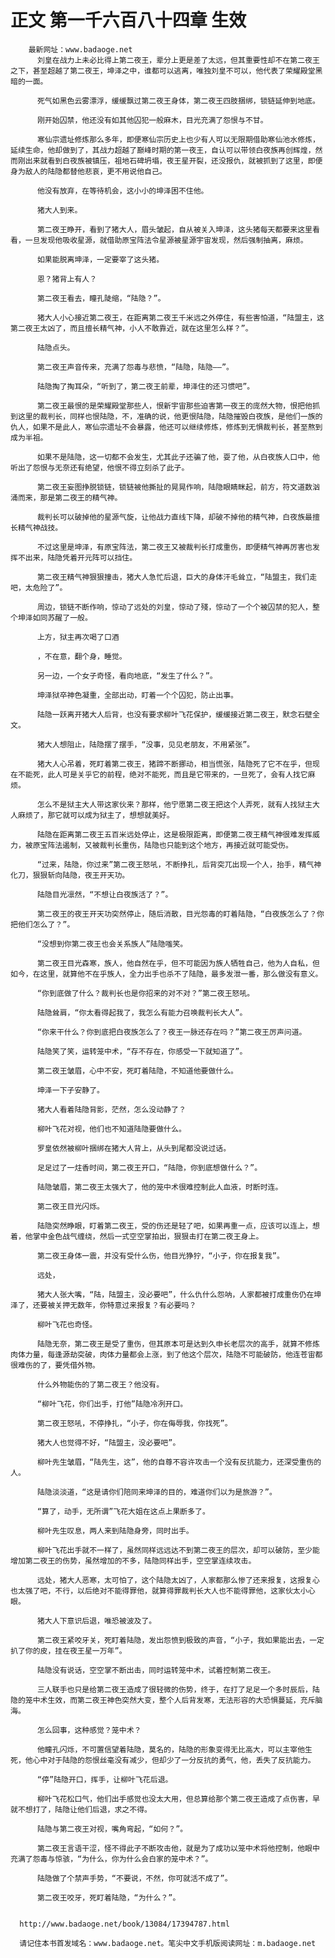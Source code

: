 # 正文 第一千六百八十四章 生效
        最新网址：www.badaoge.net
          刘皇在战力上未必比得上第二夜王，辈分上更是差了太远，但其重要性却不在第二夜王之下，甚至超越了第二夜王，坤泽之中，谁都可以逃离，唯独刘皇不可以，他代表了荣耀殿堂黑暗的一面。
      
          死气如黑色云雾漂浮，缓缓飘过第二夜王身体，第二夜王四肢捆绑，锁链延伸到地底。
      
          刚开始囚禁，他还没有如其他囚犯一般麻木，目光充满了怨恨与不甘。
      
          寒仙宗遗址修炼那么多年，即便寒仙宗历史上也少有人可以无限期借助寒仙池水修炼，延续生命，他却做到了，其战力超越了巅峰时期的第一夜王，自认可以带领白夜族再创辉煌，然而刚出来就看到白夜族被镇压，祖地石碑坍塌，夜王星开裂，还没报仇，就被抓到了这里，即便身为敌人的陆隐都替他悲哀，更不用说他自己。
      
          他没有放弃，在等待机会，这小小的坤泽困不住他。
      
          猪大人到来。
      
          第二夜王睁开，看到了猪大人，眉头皱起，自从被关入坤泽，这头猪每天都要来这里看看，一旦发现他吸收星源，就借助原宝阵法令星源被星源宇宙发现，然后强制抽离，麻烦。
      
          如果能脱离坤泽，一定要宰了这头猪。
      
          恩？猪背上有人？
      
          第二夜王看去，瞳孔陡缩，“陆隐？”。
      
          猪大人小心接近第二夜王，在距离第二夜王千米远之外停住，有些害怕道，“陆盟主，这第二夜王太凶了，而且擅长精气神，小人不敢靠近，就在这里怎么样？”。
      
          陆隐点头。
      
          第二夜王声音传来，充满了怨毒与悲愤，“陆隐，陆隐——”。
      
          陆隐掏了掏耳朵，“听到了，第二夜王前辈，坤泽住的还习惯吧”。
      
          第二夜王最恨的是荣耀殿堂那些人，恨新宇宙那些迫害第一夜王的庞然大物，恨把他抓到这里的裁判长，同样也恨陆隐，不，准确的说，他更恨陆隐，陆隐摧毁白夜族，是他们一族的仇人，如果不是此人，寒仙宗遗址不会暴露，他还可以继续修炼，修炼到无惧裁判长，甚至熬到成为半祖。
      
          如果不是陆隐，这一切都不会发生，尤其此子还骗了他，耍了他，从白夜族人口中，他听出了怨恨与无奈还有绝望，他恨不得立刻杀了此子。
      
          第二夜王妄图挣脱锁链，锁链被他撕扯的晃晃作响，陆隐眼睛眯起，前方，符文道数汹涌而来，那是第二夜王的精气神。
      
          裁判长可以破掉他的星源气旋，让他战力直线下降，却破不掉他的精气神，白夜族最擅长精气神战技。
      
          不过这里是坤泽，有原宝阵法，第二夜王又被裁判长打成重伤，即便精气神再厉害也发挥不出来，陆隐凭着开元阵可以挡住。
      
          第二夜王精气神狠狠撞击，猪大人急忙后退，巨大的身体汗毛耸立，“陆盟主，我们走吧，太危险了”。
      
          周边，锁链不断作响，惊动了远处的刘皇，惊动了殘，惊动了一个个被囚禁的犯人，整个坤泽如同苏醒了一般。
      
          上方，狱主再次喝了口酒
      
          ，不在意，翻个身，睡觉。
      
          另一边，一个女子奇怪，看向地底，“发生了什么？”。
      
          坤泽狱卒神色凝重，全部出动，盯着一个个囚犯，防止出事。
      
          陆隐一跃离开猪大人后背，也没有要求柳叶飞花保护，缓缓接近第二夜王，默念石壁全文。
      
          猪大人想阻止，陆隐摆了摆手，“没事，见见老朋友，不用紧张”。
      
          猪大人心吊着，死盯着第二夜王，猪蹄不断挪动，相当慌张，陆隐死了它不在乎，但现在不能死，此人可是关乎它的前程，绝对不能死，而且是它带来的，一旦死了，会有人找它麻烦。
      
          怎么不是狱主大人带这家伙来？那样，他宁愿第二夜王把这个人弄死，就有人找狱主大人麻烦了，那它就可以成为狱主了，想想就美好。
      
          陆隐在距离第二夜王五百米远处停止，这是极限距离，即便第二夜王精气神很难发挥威力，被原宝阵法遏制，又被裁判长重伤，陆隐也只能到这个地方，再接近就可能受伤。
      
          “过来，陆隐，你过来”第二夜王怒吼，不断挣扎，后背突兀出现一个人，抬手，精气神化刀，狠狠斩向陆隐，夜王开天功。
      
          陆隐目光凛然，“不想让白夜族活了？”。
      
          第二夜王的夜王开天功突然停止，随后消散，目光怨毒的盯着陆隐，“白夜族怎么了？你把他们怎么了？”。
      
          “没想到你第二夜王也会关系族人”陆隐嗤笑。
      
          第二夜王目光森寒，族人，他自然在乎，但不可能因为族人牺牲自己，他为人自私，但如今，在这里，就算他不在乎族人，全力出手也杀不了陆隐，最多发泄一番，那么做没有意义。
      
          “你到底做了什么？裁判长也是你招来的对不对？”第二夜王怒吼。
      
          陆隐耸肩，“你太看得起我了，我怎么有能力召唤裁判长大人”。
      
          “你来干什么？你到底把白夜族怎么了？夜王一脉还存在吗？”第二夜王厉声问道。
      
          陆隐笑了笑，运转笼中术，“存不存在，你感受一下就知道了”。
      
          第二夜王皱眉，心中不安，死盯着陆隐，不知道他要做什么。
      
          坤泽一下子安静了。
      
          猪大人看着陆隐背影，茫然，怎么没动静了？
      
          柳叶飞花对视，他们也不知道陆隐要做什么。
      
          罗皇依然被柳叶捆绑在猪大人背上，从头到尾都没说过话。
      
          足足过了一炷香时间，第二夜王开口，“陆隐，你到底想做什么？”。
      
          陆隐皱眉，第二夜王太强大了，他的笼中术很难控制此人血液，时断时连。
      
          第二夜王目光闪烁。
      
          陆隐突然睁眼，盯着第二夜王，受的伤还是轻了吧，如果再重一点，应该可以连上，想着，他掌中金色战气缠绕，然后一式空空掌拍出，狠狠击打在第二夜王身上。
      
          第二夜王身体一震，并没有受什么伤，他目光狰狞，“小子，你在报复我”。
      
          远处，
      
          猪大人张大嘴，“陆，陆盟主，没必要吧”，什么仇什么怨呐，人家都被打成重伤仍在坤泽了，还要被关押无数年，你特意过来报复？有必要吗？
      
          柳叶飞花也奇怪。
      
          陆隐无奈，第二夜王是受了重伤，但其原本可是达到久申长老层次的高手，就算不修炼肉体力量，每逢源劫突破，肉体力量都会上涨，到了他这个层次，陆隐不可能破防，他连苍宙都很难伤的了，要凭借外物。
      
          什么外物能伤的了第二夜王？他没有。
      
          “柳叶飞花，你们出手，打他”陆隐冷冽开口。
      
          第二夜王怒吼，不停挣扎，“小子，你在侮辱我，你找死”。
      
          猪大人也觉得不好，“陆盟主，没必要吧”。
      
          柳叶先生皱眉，“陆先生，这”，他的自尊不容许攻击一个没有反抗能力，还深受重伤的人。
      
          陆隐淡淡道，“这是请你们陪同来坤泽的目的，难道你们以为是旅游？”。
      
          “算了，动手，无所谓”飞花大姐在这点上果断多了。
      
          柳叶先生叹息，两人来到陆隐身旁，同时出手。
      
          柳叶飞花出手就不一样了，虽然同样远远达不到第二夜王的层次，却可以破防，至少能增加第二夜王的伤势，虽然增加的不多，陆隐同样出手，空空掌连续攻击。
      
          远处，猪大人恶寒，太可怕了，这个陆隐太凶了，人家都那么惨了还来报复，这报复心也太强了吧，不行，以后绝对不能得罪他，就算得罪裁判长大人也不能得罪他，这家伙太小心眼。
      
          猪大人下意识后退，唯恐被波及了。
      
          第二夜王紧咬牙关，死盯着陆隐，发出怨愤到极致的声音，“小子，我如果能出去，一定扒了你的皮，挂在夜王星一万年”。
      
          陆隐没有说话，空空掌不断出击，同时运转笼中术，试着控制第二夜王。
      
          三人联手也只是给第二夜王造成了很轻微的伤势，终于，在打了足足一个多时辰后，陆隐的笼中术生效，而第二夜王神色突然大变，整个人后背发寒，无法形容的大恐惧蔓延，充斥脑海。
      
          怎么回事，这种感觉？笼中术？
      
          他瞳孔闪烁，不可置信望着陆隐，莫名的，陆隐的形象变得无比高大，可以主宰他生死，他心中对于陆隐的怨恨丝毫没有减少，但却少了一分反抗的勇气，他，丢失了反抗能力。
      
          “停”陆隐开口，挥手，让柳叶飞花后退。
      
          柳叶飞花松口气，他们出手感觉也没太大用，但总算给那个第二夜王造成了点伤害，早就不想打了，陆隐让他们后退，求之不得。
      
          陆隐与第二夜王对视，嘴角弯起，“如何？”。
      
          第二夜王言语干涩，怪不得此子不断攻击他，就是为了成功以笼中术将他控制，他眼中充满了怨毒与惊骇，“为什么，你为什么会白家的笼中术？”。
      
          陆隐做了个禁声手势，“不要说，不然，你可就活不成了”。
      
          第二夜王咬牙，死盯着陆隐，“为什么？”。
      
      
      http://www.badaoge.net/book/13084/17394787.html
      
      请记住本书首发域名：www.badaoge.net。笔尖中文手机版阅读网址：m.badaoge.net